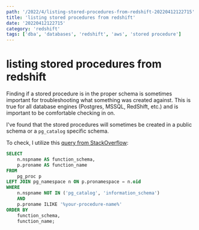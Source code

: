 ```yaml
---
path: '/2022/4/listing-stored-procedures-from-redshift-20220412122715'
title: 'listing stored procedures from redshift'
date: '20220412122715'
category: 'redshift'
tags: ['dba', 'databases', 'redshift', 'aws', 'stored procedure']
---
```


# listing stored procedures from redshift
Finding if a stored procedure is in the proper schema is sometimes important for
troubleshooting what something was created against. This is true for all database
engines (Postgres, MSSQL, RedShift, etc.) and is important to be comfortable checking in on.

I've found that the stored procedures will sometimes be created in a public schema
or a `pg_catalog` specific schema.

To check, I utilize this [query from StackOverflow](https://stackoverflow.com/a/66668507):

```sql
SELECT
    n.nspname AS function_schema,
    p.proname AS function_name
FROM
    pg_proc p
LEFT JOIN pg_namespace n ON p.pronamespace = n.oid
WHERE
    n.nspname NOT IN ('pg_catalog', 'information_schema')
    AND
    p.proname ILIKE '%your-procedure-name%'
ORDER BY
    function_schema,
    function_name;
```

